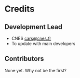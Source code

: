 # Credits

## Development Lead


* CNES <cars@cnes.fr>
* To update with main developers

## Contributors

None yet. Why not be the first?

